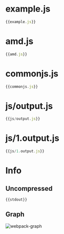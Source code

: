 # example.js

``` javascript
{{example.js}}
```

# amd.js

``` javascript
{{amd.js}}
```

# commonjs.js

``` javascript
{{commonjs.js}}
```


# js/output.js

``` javascript
{{js/output.js}}
```

# js/1.output.js

``` javascript
{{js/1.output.js}}
```

# Info

## Uncompressed

```
{{stdout}}
```

## Graph

![webpack-graph](https://raw.github.com/webpack/webpack/master/examples/require.context/graph.svg)
